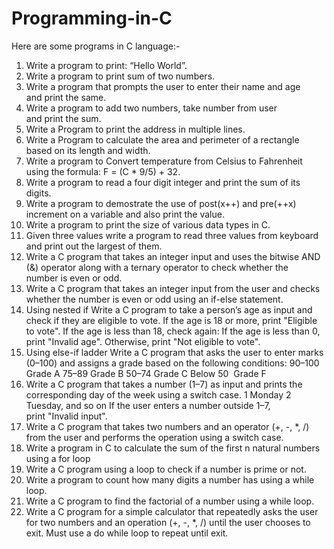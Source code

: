 # Programming-in-C
Here are some programs in C language:-

1. Write a program to print: “Hello World”.
2. Write a program to print sum of two numbers.
3. Write a program that prompts the user to enter their name and age and print the same.
4. Write a program to add two numbers, take number from user and print the sum.
5. Write a Program to print the address in multiple lines.
6. Write a Program to calculate the area and perimeter of a rectangle based on its length and width.
7. ⁠Write a program to Convert temperature from Celsius to Fahrenheit using the formula: F = (C * 9/5) + 32.
8. Write a program to read a four digit integer and print the sum of its digits.
9. Write a program to demostrate the use of post(x++) and pre(++x) increment on a variable and also print the value.
10. Write a program to print the size of various data types in C.
11. Given three values write a program to read three values from keyboard and print out the largest of them.
12. Write a C program that takes an integer input and uses the bitwise AND (&) operator along with a ternary operator to check whether the number is even or odd.
13. Write a C program that takes an integer input from the user and checks whether the number is even or odd using an if-else statement.
14. Using nested if
Write a C program to take a person’s age as input and check if they are eligible to vote.
If the age is 18 or more, print "Eligible to vote".
If the age is less than 18, check again:
If the age is less than 0, print "Invalid age".
Otherwise, print "Not eligible to vote".
15. Using else-if ladder
Write a C program that asks the user to enter marks (0–100) and assigns a grade based on the following conditions:
90–100  Grade A
75–89  Grade B
50–74  Grade C
Below 50  Grade F
16. Write a C program that takes a number (1–7) as input and prints the corresponding day of the week using a switch case.
1  Monday
2 Tuesday, and so on
If the user enters a number outside 1–7, print "Invalid input".
17. Write a C program that takes two numbers and an operator (+, -, *, /) from the user and performs the operation using a switch case.
18. Write a program in C to calculate the sum of the first n natural numbers using a for loop
19. Write a C program using a loop to check if a number is prime or not.
20. Write a program to count how many digits a number has using a while loop.
21. Write a C program to find the factorial of a number using a while loop.
22. Write a C program for a simple calculator that repeatedly asks the user for two numbers and an operation (+, -, *, /) until the user chooses to exit. Must use a do while loop to repeat until exit.
